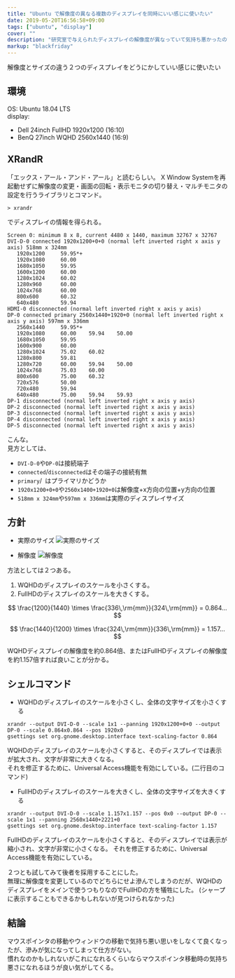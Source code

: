 ```yaml
---
title: "Ubuntu で解像度の異なる複数のディスプレイを同時にいい感じに使いたい"
date: 2019-05-20T16:56:58+09:00
tags: ["ubuntu", "display"]
cover: ""
description: "研究室で与えられたディスプレイの解像度が異なっていて気持ち悪かったので修正した(?)ときのメモ。"
markup: "blackfriday"
---
```


解像度とサイズの違う２つのディスプレイをどうにかしていい感じに使いたい

## 環境
OS: Ubuntu 18.04 LTS  
display:  
 - Dell 24inch FullHD 1920x1200 (16:10)  
 - BenQ 27inch WQHD 2560x1440 (16:9)  

## XRandR
「エックス・アール・アンド・アール」と読むらしい。
X Window Systemを再起動せずに解像度の変更・画面の回転・表示モニタの切り替え・マルチモニタの設定を行うライブラリとコマンド。
```shell
> xrandr
```
でディスプレイの情報を得られる。
```shell
Screen 0: minimum 8 x 8, current 4480 x 1440, maximum 32767 x 32767
DVI-D-0 connected 1920x1200+0+0 (normal left inverted right x axis y axis) 518mm x 324mm
   1920x1200     59.95*+
   1920x1080     60.00  
   1680x1050     59.95  
   1600x1200     60.00  
   1280x1024     60.02  
   1280x960      60.00  
   1024x768      60.00  
   800x600       60.32  
   640x480       59.94  
HDMI-0 disconnected (normal left inverted right x axis y axis)
DP-0 connected primary 2560x1440+1920+0 (normal left inverted right x axis y axis) 597mm x 336mm
   2560x1440     59.95*+
   1920x1080     60.00    59.94    50.00  
   1680x1050     59.95  
   1600x900      60.00  
   1280x1024     75.02    60.02  
   1280x800      59.81  
   1280x720      60.00    59.94    50.00  
   1024x768      75.03    60.00  
   800x600       75.00    60.32  
   720x576       50.00  
   720x480       59.94  
   640x480       75.00    59.94    59.93  
DP-1 disconnected (normal left inverted right x axis y axis)
DP-2 disconnected (normal left inverted right x axis y axis)
DP-3 disconnected (normal left inverted right x axis y axis)
DP-4 disconnected (normal left inverted right x axis y axis)
DP-5 disconnected (normal left inverted right x axis y axis)
```
こんな。  
見方としては、  
 - `DVI-D-0`や`DP-0`は接続端子
 - `connected`/`disconnected`はその端子の接続有無
 - `primary`/` `はプライマリかどうか
 - `1920x1200+0+0`や`2560x1400+1920+0`は解像度+x方向の位置+y方向の位置
 - `518mm x 324mm`や`597mm x 336mm`は実際のディスプレイサイズ


## 方針
 - 実際のサイズ
![実際のサイズ](/img/2019-05-20/actual.png)

 - 解像度
![解像度](/img/2019-05-20/resolution.png)

方法としては２つある。
1. WQHDのディスプレイのスケールを小さくする。
2. FullHDのディスプレイのスケールを大きくする。

$$
\frac{1200}{1440} \times \frac{336\,\rm{mm}}{324\,\rm{mm}} = 0.864...
$$

$$
\frac{1440}{1200} \times \frac{324\,\rm{mm}}{336\,\rm{mm}} = 1.157...
$$

WQHDディスプレイの解像度を約0.864倍、またはFullHDディスプレイの解像度を約1.157倍すれば良いことが分かる。

## シェルコマンド
 - WQHDのディスプレイのスケールを小さくし、全体の文字サイズを小さくする
```shell
xrandr --output DVI-D-0 --scale 1x1 --panning 1920x1200+0+0 --output DP-0 --scale 0.864x0.864 --pos 1920x0
gsettings set org.gnome.desktop.interface text-scaling-factor 0.864
```
WQHDのディスプレイのスケールを小さくすると、そのディスプレイでは表示が拡大され、文字が非常に大きくなる。  
それを修正するために、Universal Access機能を有効にしている。(二行目のコマンド)  

 - FullHDのディスプレイのスケールを大きくし、全体の文字サイズを大きくする
```shell
xrandr --output DVI-D-0 --scale 1.157x1.157 --pos 0x0 --output DP-0 --scale 1x1 --panning 2560x1440+2221+0
gsettings set org.gnome.desktop.interface text-scaling-factor 1.157
```
FullHDのディスプレイのスケールを小さくすると、そのディスプレイでは表示が縮小され、文字が非常に小さくなる。
それを修正するために、Universal Access機能を有効にしている。

２つとも試してみて後者を採用することにした。  
無理に解像度を変更しているのでどちらにせよ滲んでしまうのだが、WQHDのディスプレイをメインで使うつもりなのでFullHDの方を犠牲にした。
(シャープに表示することもできるかもしれないが見つけられなかった)

## 結論
マウスポインタの移動やウィンドウの移動で気持ち悪い思いをしなくて良くなったが、滲みが気になってしまって仕方がない。  
慣れなのかもしれないがこれになれるくらいならマウスポインタ移動時の気持ち悪さになれるほうが良い気がしてくる。  
